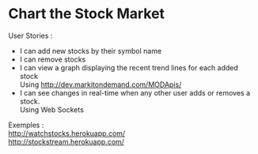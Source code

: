 # Chart the Stock Market

User Stories :

* I can add new stocks by their symbol name
* I can remove stocks
* I can view a graph displaying the recent trend lines for each added stock  
    Using http://dev.markitondemand.com/MODApis/
* I can see changes in real-time when any other user adds or removes a stock.   
    Using Web Sockets

Exemples :  
http://watchstocks.herokuapp.com/  
http://stockstream.herokuapp.com/